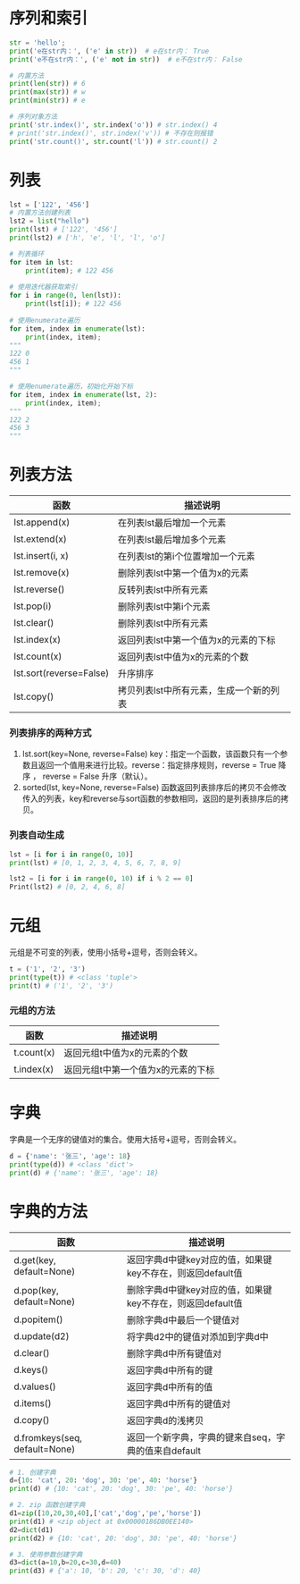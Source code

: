
# 序列和索引
```python
str = 'hello';
print('e在str内：', ('e' in str))  # e在str内： True
print('e不在str内：', ('e' not in str))  # e不在str内： False

# 内置方法
print(len(str)) # 6
print(max(str)) # w
print(min(str)) # e

# 序列对象方法
print('str.index()', str.index('o')) # str.index() 4
# print('str.index()', str.index('v')) # 不存在则报错
print('str.count()', str.count('l')) # str.count() 2
```
# 列表
```python
lst = ['122', '456']
# 内置方法创建列表
lst2 = list("hello")
print(lst) # ['122', '456']
print(lst2) # ['h', 'e', 'l', 'l', 'o']

# 列表循环
for item in lst:
    print(item); # 122 456
    
# 使用迭代器获取索引  
for i in range(0, len(lst)):
    print(lst[i]); # 122 456
    
# 使用enumerate遍历
for item, index in enumerate(lst):
    print(index, item);
"""
122 0
456 1
"""

# 使用enumerate遍历，初始化开始下标
for item, index in enumerate(lst, 2):
    print(index, item);
"""
122 2
456 3
"""
```

# 列表方法
| 函数 | 描述说明 |
| --- | --- |
| lst.append(x) | 在列表lst最后增加一个元素 |
| lst.extend(x) | 在列表lst最后增加多个元素 |
| lst.insert(i, x) | 在列表lst的第i个位置增加一个元素 |
| lst.remove(x) | 删除列表lst中第一个值为x的元素 |
| lst.reverse() | 反转列表lst中所有元素 |
| lst.pop(i) | 删除列表lst中第i个元素 |
| lst.clear() | 删除列表lst中所有元素 |
| lst.index(x) | 返回列表lst中第一个值为x的元素的下标 |
| lst.count(x) | 返回列表lst中值为x的元素的个数 |
| lst.sort(reverse=False) | 升序排序 |
| lst.copy() | 拷贝列表lst中所有元素，生成一个新的列表 |

### 列表排序的两种方式
1. lst.sort(key=None, reverse=False) key：指定一个函数，该函数只有一个参数且返回一个值用来进行比较。reverse：指定排序规则，reverse = True 降序 ， reverse = False 升序（默认）。
2. sorted(lst, key=None, reverse=False) 函数返回列表排序后的拷贝不会修改传入的列表，key和reverse与sort函数的参数相同，返回的是列表排序后的拷贝。

### 列表自动生成
```python
lst = [i for i in range(0, 10)]
print(lst) # [0, 1, 2, 3, 4, 5, 6, 7, 8, 9]

lst2 = [i for i in range(0, 10) if i % 2 == 0]
Print(lst2) # [0, 2, 4, 6, 8]
```

# 元组
元组是不可变的列表，使用小括号+逗号，否则会转义。
```python
t = ('1', '2', '3')
print(type(t)) # <class 'tuple'>
print(t) # ('1', '2', '3')
```

### 元组的方法
| 函数 | 描述说明 |
| --- | --- |
| t.count(x) | 返回元组t中值为x的元素的个数 |
| t.index(x) | 返回元组t中第一个值为x的元素的下标 |

# 字典
字典是一个无序的键值对的集合。使用大括号+逗号，否则会转义。
```python
d = {'name': '张三', 'age': 18}
print(type(d)) # <class 'dict'>
print(d) # {'name': '张三', 'age': 18}
```

# 字典的方法
| 函数 | 描述说明 |
| --- | --- |
| d.get(key, default=None) | 返回字典d中键key对应的值，如果键key不存在，则返回default值 |
| d.pop(key, default=None) | 删除字典d中键key对应的值，如果键key不存在，则返回default值 |
| d.popitem() | 删除字典d中最后一个键值对 |
| d.update(d2) | 将字典d2中的键值对添加到字典d中 |
| d.clear() | 删除字典d中所有键值对 |
| d.keys() | 返回字典d中所有的键 |
| d.values() | 返回字典d中所有的值 |
| d.items() | 返回字典d中所有的键值对 |
| d.copy() | 返回字典d的浅拷贝 |
| d.fromkeys(seq, default=None) | 返回一个新字典，字典的键来自seq，字典的值来自default |

```py
# 1. 创建字典
d={10: 'cat', 20: 'dog', 30: 'pe', 40: 'horse'}
print(d) # {10: 'cat', 20: 'dog', 30: 'pe', 40: 'horse'}

# 2. zip 函数创建字典
d1=zip([10,20,30,40],['cat','dog','pe','horse'])
print(d1) # <zip object at 0x00000186DB0EE140>
d2=dict(d1)
print(d2) # {10: 'cat', 20: 'dog', 30: 'pe', 40: 'horse'}

# 3. 使用参数创建字典
d3=dict(a=10,b=20,c=30,d=40)
print(d3) # {'a': 10, 'b': 20, 'c': 30, 'd': 40}
```